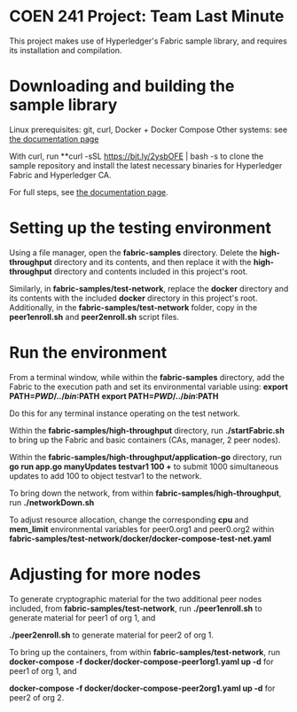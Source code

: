 [//]: # (SPDX-License-Identifier: CC-BY-4.0)

# COEN 241 Project: Team Last Minute

This project makes use of Hyperledger's Fabric sample library, and requires its installation and compilation.

# Downloading and building the sample library

Linux prerequisites: git, curl, Docker + Docker Compose
Other systems: see [the documentation page](https://hyperledger-fabric.readthedocs.io/en/release-2.2/prereqs.html)

With curl, run 
**curl -sSL https://bit.ly/2ysbOFE | bash -s
to clone the sample repository and install the latest necessary binaries for Hyperledger Fabric and Hyperledger CA.
 
 For full steps, see [the documentation page](https://hyperledger-fabric.readthedocs.io/en/release-2.2/install.html).

# Setting up the testing environment

Using a file manager, open the **fabric-samples** directory. Delete the **high-throughput** directory and its contents, and then replace it with the **high-throughput** directory and contents included in this project's root.

Similarly, in **fabric-samples/test-network**, replace the **docker** directory and its contents with the included **docker** directory in this project's root. Additionally, in the **fabric-samples/test-network** folder, copy in the **peer1enroll.sh** and **peer2enroll.sh** script files.

# Run the environment

From a terminal window, while within the **fabric-samples** directory, add the Fabric to the execution path and set its environmental variable using:
**export PATH=${PWD}/../bin:$PATH**
**export PATH=${PWD}/../bin:$PATH**

Do this for any terminal instance operating on the test network.

Within the **fabric-samples/high-throughput** directory, run
**./startFabric.sh**
to bring up the Fabric and basic containers (CAs, manager, 2 peer nodes).

Within the **fabric-samples/high-throughput/application-go** directory, run
**go run app.go manyUpdates testvar1 100 +**
to submit 1000 simultaneous updates to add 100 to object testvar1 to the network.

To bring down the network, from within **fabric-samples/high-throughput**, run
**./networkDown.sh**

To adjust resource allocation, change the corresponding **cpu** and **mem_limit** environmental variables for peer0.org1 and peer0.org2 within **fabric-samples/test-network/docker/docker-compose-test-net.yaml**

# Adjusting for more nodes

To generate cryptographic material for the two additional peer nodes included, from **fabric-samples/test-network**, run
**./peer1enroll.sh**
to generate material for peer1 of org 1, and

**./peer2enroll.sh**
to generate material for peer2 of org 1.


To bring up the containers, from within **fabric-samples/test-network**, run
**docker-compose -f docker/docker-compose-peer1org1.yaml up -d**
for peer1 of org 1, and

**docker-compose -f docker/docker-compose-peer2org1.yaml up -d**
for peer2 of org 2.

